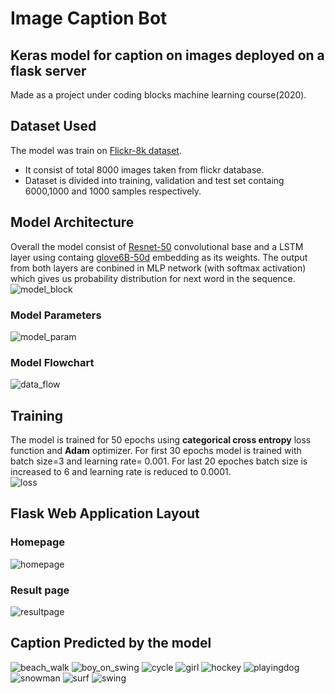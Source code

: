 # Image Caption Bot
## Keras model for caption on images deployed on a flask server
Made as a project under coding blocks machine learning course(2020). 

## Dataset Used
The model was train on [Flickr-8k dataset](https://www.kaggle.com/shadabhussain/flickr8k). 
* It consist of total 8000 images taken from flickr database.
* Dataset is divided into training, validation and test set containg 6000,1000 and 1000 samples respectively.

## Model Architecture
Overall the model consist of [Resnet-50](https://keras.io/api/applications/resnet/#resnet50-function) convolutional base and a LSTM layer using containg [glove6B-50d](https://nlp.stanford.edu/projects/glove/) embedding as its weights. The output from both layers are conbined in MLP network (with softmax activation) which gives us probability distribution for next word in the sequence.  
![model_block](./training/model_block.png)

### Model Parameters
![model_param](./training/model_param.png)

### Model Flowchart
![data_flow](./training/data_flow.png)


## Training
The model is trained for 50 epochs using **categorical cross entropy** loss function and **Adam** optimizer. 
For first 30 epochs model is trained with batch size=3 and learning rate= 0.001. For last 20 epoches batch size is increased to 6 and learning rate is reduced to 0.0001.  
![loss](./training/loss.png)

## Flask Web Application Layout
### Homepage
![homepage](./static/webpages/homepage.png)

### Result page
![resultpage](./static/webpages/resultpage.png)


## Caption Predicted by the model
![beach_walk](./samples/beach_walk.PNG)
![boy_on_swing](./samples/boy_on_swing.PNG)
![cycle](./samples/cycle.PNG)
![girl](./samples/girl.PNG)
![hockey](./samples/hockey.PNG)
![playingdog](./samples/playingdog.PNG)
![snowman](./samples/snowman.PNG)
![surf](./samples/surf.PNG)
![swing](./samples/swing.PNG)
